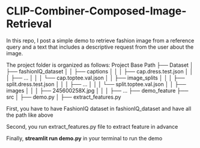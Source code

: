 # CLIP-Combiner-Composed-Image-Retrieval

In this repo, I post a simple demo to retrieve fashion image from a reference query and a text that includes a descriptive request from the user about the image.

The project folder is organized as follows:
Project Base Path
├── Dataset
│   ├── fashionIQ_dataset
│   │   ├── captions
│   │   │   ├── cap.dress.test.json
│   │   │   ├── ...
│   │   │   └── cap.toptee.val.json
│   │   ├── image_splits
│   │   │   ├── split.dress.test.json
│   │   │   ├── ...
│   │   │   └── split.toptee.val.json
│   │   ├── images
│   │   │   ├── 245600258X.jpg
│   │   │   ├── ...
├── demo_feature
├── src
│   ├── demo.py
│   ├── extract_features.py

First, you have to have FashionIQ dataset in fashionIQ_dataset and have all the path like above

Second, you run extract_features.py file to extract feature in advance

Finally, **streamlit run demo.py** in your terminal to run the demo
